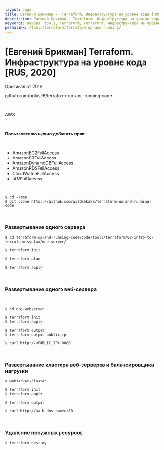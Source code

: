 ```yaml
---
layout: page
title: Евгений Брикман -  Terraform. Инфраструктура на уровне кода [RUS, 2020]
description: Евгений Брикман - Terraform. Инфраструктура на уровне кода [RUS, 2020]
keywords: devops, tools, terraform, Terraform. Инфраструктура на уровне кода
permalink: /tools/terraform/terraform-up-and-running/
---
```


# [Евгений Брикман] Terraform. Инфраструктура на уровне кода [RUS, 2020]

Оригинал от 2019

github.com/brikis98/terraform-up-and-running-code

<br/>

AWS

<br/>

**Пользователю нужно добавить прав:**

<br/>

- AmazonEC2FullAccess
- AmazonS3FullAccess
- AmazonDynamoDBFullAccess
- AmazonRDSFullAccess
- CloudWatchFullAccess
- IAMFullAccess

<br/>

    $ cd ~/tmp
    $ git clone https://github.com/wildmakaka/terraform-up-and-running-code

<br/>

### Развертывание одного сервера

    $ cd terraform-up-and-running-code/code/tools/terraform/02-intro-to-terraform-syntax/one-server/

    $ terraform init

    $ terraform plan

    $ terraform apply

<br/>

### Развертывание одного веб-сервера

<br/>

    $ cd one-webserver

    $ terraform init
    $ terraform apply

    $ terraform output
    $ terraform output public_ip

    $ curl http://<PUBLIC_IP>:8080

<br/>

### Развертывание кластера веб-серверов и балансировщика нагрузки

    $ webserver-cluster

    $ terraform init
    $ terraform apply

    $ terraform output

    $ curl http://<alb_dns_name>:80

<br/>

### Удаление ненужных ресурсов

    $ terraform destroy
